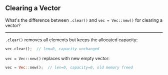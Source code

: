 ## Clearing a Vector

What's the difference between `.clear()` and `vec = Vec::new()` for clearing a vector?

---

`.clear()` removes all elements but keeps the allocated capacity:
```rust
vec.clear();  // len=0, capacity unchanged
```
`vec = Vec::new()` replaces with new empty vector:
```rust
vec = Vec::new();  // len=0, capacity=0, old memory freed
```

